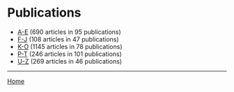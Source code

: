 # Publications

  * [A-E](./a-e/index.md) (690 articles in 95 publications)
  * [F-J](./f-j/index.md) (108 articles in 47 publications)
  * [K-O](./k-o/index.md) (1145 articles in 78 publications)
  * [P-T](./p-t/index.md) (246 articles in 101 publications)
  * [U-Z](./u-z/index.md) (269 articles in 46 publications)

----

[Home](../index.md)
